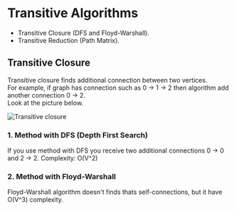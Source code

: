 # Transitive Algorithms
- Transitive Closure (DFS and Floyd-Warshall).
- Transitive Reduction (Path Matrix).

## Transitive Closure
Transitive closure finds additional connection between two vertices.  
For example, if graph has connection such as 0 -> 1 -> 2 then algorithm add another connection 0 -> 2.  
Look at the picture below.

![Transitive closure](TransitiveAlgorithms/client/TransitiveAlgorithms.Client/Data/TransitiveClosure.png)

### 1. Method with DFS (Depth First Search)
If you use method with DFS you receive two additional connections 0 -> 0 and 2 -> 2.
Complexity: O(V^2)

### 2. Method with Floyd-Warshall
Floyd-Warshall algorithm doesn't finds thats self-connections, but it have O(V^3) complexity.  